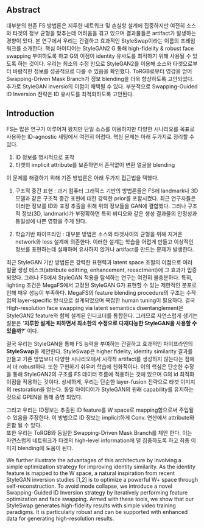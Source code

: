 ## Abstract
대부분의 현존 FS 방법론은 지루한 네트워크 및 손실항 설계에 집중하지만 여전히 소스와 타겟의 정보 균형을 맞추는데 어려움을 겪고 있으며 결과물들은 artifact가 발생하는 경향이 있다. 본 연구에서 우리는 간결하고 효과적인 StyleSwap이라는 이름의 프레임워크를 소개한다. 핵심 아이디어는 StyleGAN2 G 통해 high-fidelity & robust face swapping 부여하도록 하고 G의 이점이 identity 유사도를 최적하기 위해 사용될 수 있도록 하는 것이다. 우리는 최소의 수정 만으로 StyleGAN2를 이용해 소스와 타겟으로부터 바람직한 정보를 성공적으로 다룰 수 있음을 확인했다. ToRGB로부터 영감을 얻어 Swapping-Driven Mask Branch가 정보 blending을 더욱 향상하도록 고안되었다. 추가로 StyleGAN inversio의 이점이 채택될 수 있다. 부분적으로 Swapping-Guided ID Inversion 전략은 ID 유사도를 최적화하도록 고안된다.  

## Introduction
FS는 많은 연구가 이루어져 왔지만 단일 소스를 이용하지만 다양한 시나리오를 목표로 사용하는 ID-agnostic 세팅에서 여전히 어렵다. 핵심 문제는 아래 두가지로 정리할 수 있다. 
1) ID 정보를 명시적으로 포착
2) 타겟의 implicit attribute를 보존하면서 흔적없이 변환 얼굴을 blending

이 문제를 해결하기 위해 기존 방법론은 아래 두가지 접근법을 택했다.  
1) 구조적 중간 표현 : 과거 컴퓨터 그래픽스 기반의 방법론들은 FS에 landmark나 3D 모델과 같은 구조적 중간 표현에 대한 강력한 prior를 포함시켰다. 최근 연구자들은 이러한 정보를 ID와 표정 추출을 위해 위의 정보들을 GAN에 결합했다. 그러나 구조적 정보(3D, landmark)가 부정확하면 특히 비디오와 같은 생성 결과물의 안정성과 통일성에 나쁜 영향을 주게 된다.  

2) 학습기반 파이프라인 : 대부분 방법은 소스와 타겟사이의 균형을 위해 지겨운 network와 loss 설계에 의존한다. 이러한 설계는 학습을 어렵게 만들고 이상적인 정보를 표현하는데 실패하며 유사하지 않거나 artifact를 만드는 문제가 발생한다.  

최근 StyleGAN 기반 방법론은 강력한 표현력과 latent space 조절의 이점으로 여러 얼굴 생성 테스크(attribute editting, enhancement, reeactment)에 그 효과가 입증되었다. 그러나 FS에서 StyleGAN 적용을 탐색하는 연구는 여전히 불충분하다. 특히, lighting 조건은 MegaFS에서 고정된 StyleGAN G가 표현할 수 있는 제한적인 분포로 인해 매우 성능이 부족하다. MegaFS의 feature blending procedure의 구조는 수작업의 layer-specific 방식으로 설계되었으며 복잡한 human tuning이 필요하다. 결국 High-resolution face swapping via latent semantics disentanglement은 StyleGAN2 feature와 함께 설계된 인디코더를 통합한다. 그러므로 자연스럽게 생기는 질문은 '**지루한 설계는 피하면서 최소한의 수정으로 다재다능한 StyleGAN을 사용할 수 있을까?**' 이다.

결국 우리는 StyleGAN을 통해 FS 능력을 부여하는 간결하고 효과적인 파이프라인의 **StyleSwap**을 제안한다. StyleSwap은 higher fidelity, identity similarity 결과를 만들고 기존 방법보다 다양한 시나리오에서 시각적 artifact를 생성하지 않는다는 점에서 더 robust하다. 또한 구현하기 쉬우며 학습에 친화적이다. 이의 핵심은 단순한 수정을 통해 StyleGAN2의 구조를 FS 데이터 흐름에 적용하는 것에 있으며 G의 id 최적화 이점을 적용하는 것이다. 상세하게, 우리는 단순한 layer-fusion 전략으로 타겟 이미지의 restoration을 얻는다. 동일 아이디어가 StyleGAN의 원래 capability를 유지하는것으로 GPEN을 통해 증명 되었다.  

그리고 우리는 ID정보는 추출된 ID feature를 W space로 mapping함으로써 주입될 수 있음을 주장한다. 이 방법으로 ID 정보는 implicit하게 Conv. 연산에서 attribute와 혼합 될 수 있다.  
또한 우리는 ToRGB와 동일한 Swapping-Driven Mask Branch를 제안 한다. 이는 자연스럽게 네트워크가 타겟의 high-level information에 덜 집중하도록 하고 최종 이미지 blending에 도움이 된다.

We further illustrate the advantages of this architecture by involving a simple optimization strategy for improving identity similarity. As the identity feature is mapped to the W space, a natural inspiration from recent StyleGAN inversion studies [1,2] is to optimize a powerful W+ space through self-reconstruction. To avoid mode collapse, we introduce a novel Swapping-Guided ID Inversion strategy by iteratively performing feature optimization and face swapping. Armed with these tools, we show that our StyleSwap generates high-fidelity results with simple video training paradigms. It is particularly robust and can be supported with enhanced data for generating high-resolution results.
